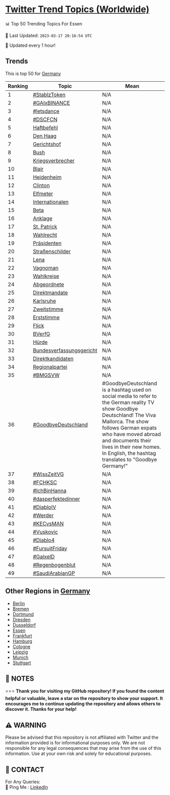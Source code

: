 [Twitter Trend Topics (Worldwide)](https://github.com/ErcinDedeoglu/Twitter-Trend-Topics)
==========


📊 Top 50 Trending Topics For Essen

📆 Last Updated: `2023-03-17 20:16:54 UTC`

🔧 Updated every 1 hour!


## Trends

This is top 50 for [Germany](</Germany>)

| Ranking | Topic | Mean |
| ------- | ------------ | ------------ |
| 1 | [#StablzToken](http://twitter.com/search?q=%23StablzToken) | N/A |
| 2 | [#GAIxBINANCE](http://twitter.com/search?q=%23GAIxBINANCE) | N/A |
| 3 | [#letsdance](http://twitter.com/search?q=%23letsdance) | N/A |
| 4 | [#DSCFCN](http://twitter.com/search?q=%23DSCFCN) | N/A |
| 5 | [Haftbefehl](http://twitter.com/search?q=Haftbefehl) | N/A |
| 6 | [Den Haag](http://twitter.com/search?q=Den+Haag) | N/A |
| 7 | [Gerichtshof](http://twitter.com/search?q=Gerichtshof) | N/A |
| 8 | [Bush](http://twitter.com/search?q=Bush) | N/A |
| 9 | [Kriegsverbrecher](http://twitter.com/search?q=Kriegsverbrecher) | N/A |
| 10 | [Blair](http://twitter.com/search?q=Blair) | N/A |
| 11 | [Heidenheim](http://twitter.com/search?q=Heidenheim) | N/A |
| 12 | [Clinton](http://twitter.com/search?q=Clinton) | N/A |
| 13 | [Elfmeter](http://twitter.com/search?q=Elfmeter) | N/A |
| 14 | [Internationalen](http://twitter.com/search?q=Internationalen) | N/A |
| 15 | [Beta](http://twitter.com/search?q=Beta) | N/A |
| 16 | [Anklage](http://twitter.com/search?q=Anklage) | N/A |
| 17 | [St. Patrick](http://twitter.com/search?q=St.+Patrick) | N/A |
| 18 | [Wahlrecht](http://twitter.com/search?q=Wahlrecht) | N/A |
| 19 | [Präsidenten](http://twitter.com/search?q=Pr%c3%a4sidenten) | N/A |
| 20 | [Straßenschilder](http://twitter.com/search?q=Stra%c3%9fenschilder) | N/A |
| 21 | [Lena](http://twitter.com/search?q=Lena) | N/A |
| 22 | [Vagnoman](http://twitter.com/search?q=Vagnoman) | N/A |
| 23 | [Wahlkreise](http://twitter.com/search?q=Wahlkreise) | N/A |
| 24 | [Abgeordnete](http://twitter.com/search?q=Abgeordnete) | N/A |
| 25 | [Direktmandate](http://twitter.com/search?q=Direktmandate) | N/A |
| 26 | [Karlsruhe](http://twitter.com/search?q=Karlsruhe) | N/A |
| 27 | [Zweitstimme](http://twitter.com/search?q=Zweitstimme) | N/A |
| 28 | [Erststimme](http://twitter.com/search?q=Erststimme) | N/A |
| 29 | [Flick](http://twitter.com/search?q=Flick) | N/A |
| 30 | [BVerfG](http://twitter.com/search?q=BVerfG) | N/A |
| 31 | [Hürde](http://twitter.com/search?q=H%c3%bcrde) | N/A |
| 32 | [Bundesverfassungsgericht](http://twitter.com/search?q=Bundesverfassungsgericht) | N/A |
| 33 | [Direktkandidaten](http://twitter.com/search?q=Direktkandidaten) | N/A |
| 34 | [Regionalpartei](http://twitter.com/search?q=Regionalpartei) | N/A |
| 35 | [#BMGSVW](http://twitter.com/search?q=%23BMGSVW) | N/A |
| 36 | [#GoodbyeDeutschland](http://twitter.com/search?q=%23GoodbyeDeutschland) | #GoodbyeDeutschland is a hashtag used on social media to refer to the German reality TV show Goodbye Deutschland! The Viva Mallorca. The show follows German expats who have moved abroad and documents their lives in their new homes. In English, the hashtag translates to "Goodbye Germany!" |
| 37 | [#WissZeitVG](http://twitter.com/search?q=%23WissZeitVG) | N/A |
| 38 | [#FCHKSC](http://twitter.com/search?q=%23FCHKSC) | N/A |
| 39 | [#IchBinHanna](http://twitter.com/search?q=%23IchBinHanna) | N/A |
| 40 | [#dasperfektedinner](http://twitter.com/search?q=%23dasperfektedinner) | N/A |
| 41 | [#DiabloIV](http://twitter.com/search?q=%23DiabloIV) | N/A |
| 42 | [#Werder](http://twitter.com/search?q=%23Werder) | N/A |
| 43 | [#KECvsMAN](http://twitter.com/search?q=%23KECvsMAN) | N/A |
| 44 | [#Vuskovic](http://twitter.com/search?q=%23Vuskovic) | N/A |
| 45 | [#Diablo4](http://twitter.com/search?q=%23Diablo4) | N/A |
| 46 | [#FursuitFriday](http://twitter.com/search?q=%23FursuitFriday) | N/A |
| 47 | [#GalxeID](http://twitter.com/search?q=%23GalxeID) | N/A |
| 48 | [#Regenbogenblut](http://twitter.com/search?q=%23Regenbogenblut) | N/A |
| 49 | [#SaudiArabianGP](http://twitter.com/search?q=%23SaudiArabianGP) | N/A |



## Other Regions in [Germany](</Germany>)

* [Berlin](</Germany/Berlin.md>)
* [Bremen](</Germany/Bremen.md>)
* [Dortmund](</Germany/Dortmund.md>)
* [Dresden](</Germany/Dresden.md>)
* [Dusseldorf](</Germany/Dusseldorf.md>)
* [Essen](</Germany/Essen.md>)
* [Frankfurt](</Germany/Frankfurt.md>)
* [Hamburg](</Germany/Hamburg.md>)
* [Cologne](</Germany/Cologne.md>)
* [Leipzig](</Germany/Leipzig.md>)
* [Munich](</Germany/Munich.md>)
* [Stuttgart](</Germany/Stuttgart.md>)



## 📝 NOTES

⭐⭐⭐ **Thank you for visiting my GitHub repository! If you found the content helpful or valuable, leave a star on the repository to show your support. It encourages me to continue updating the repository and allows others to discover it. Thanks for your help!**


## ⚠️ WARNING

Please be advised that this repository is not affiliated with Twitter and the information provided is for informational purposes only. We are not responsible for any legal consequences that may arise from the use of this information. Use at your own risk and solely for educational purposes.


## 📨 CONTACT

 For Any Queries:  
            🏓 Ping Me : [LinkedIn](https://www.linkedin.com/in/ercindedeoglu/)
